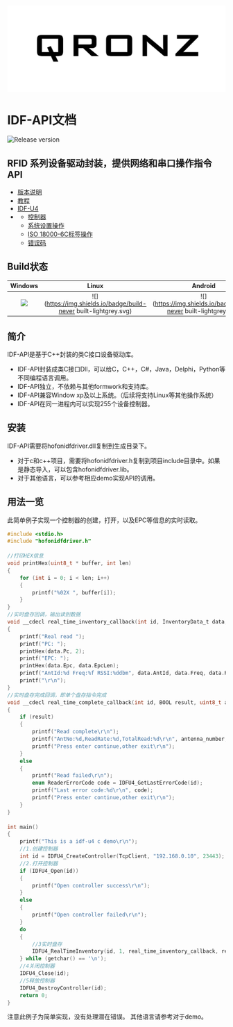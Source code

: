 ![](/assets/QRONZ-logo.png)

# IDF-API文档

![Release version](https://img.shields.io/badge/release-v1.0.0-blue.svg)

## RFID 系列设备驱动封装，提供网络和串口操作指令API

* [版本说明](/ban-ben-shuo-ming.md)
* [教程](/jiao-cheng.md)
* [IDF-U4](/idf-u4.md)
* * [控制器](/idf-u4/kong-zhi-qi-chuang-jian.md)
  * [系统设置操作](/idf-u4/can-shu-she-zhi.md)
  * [ISO 18000-6C标签操作](/idf-u4/iso-18000-6cbiao-qian-cao-zuo.md)
  * [错误码](/idf-u4/cuo-wu-ma.md)

## Build状态

| Windows | Linux | Android |
| :---: | :---: | :---: |
| ![](https://img.shields.io/badge/build-passing-brightgreen.svg) | ![](https://img.shields.io/badge/build-never built-lightgrey.svg) | ![](https://img.shields.io/badge/build-never built-lightgrey.svg) |

## 简介

IDF-API是基于C++封装的类C接口设备驱动库。

* IDF-API封装成类C接口Dll，可以给C，C++，C\#，Java，Delphi，Python等不同编程语言调用。
* IDF-API独立，不依赖与其他formwork和支持库。
* IDF-API兼容Window xp及以上系统。（后续将支持Linux等其他操作系统）
* IDF-API在同一进程内可以实现255个设备控制器。

## 安装

IDF-API需要将hofonidfdriver.dll复制到生成目录下。

* 对于c和c++项目，需要将hofonidfdriver.h复制到项目include目录中。如果是静态导入，可以包含hofonidfdriver.lib。
* 对于其他语言，可以参考相应demo实现API的调用。

## 用法一览

此简单例子实现一个控制器的创建，打开，以及EPC等信息的实时读取。

```c
#include <stdio.h>
#include "hofonidfdriver.h"

//打印HEX信息
void printHex(uint8_t * buffer, int len)
{
    for (int i = 0; i < len; i++)
    {
        printf("%02X ", buffer[i]);
    }
}
//实时盘存回调，输出读到数据
void __cdecl real_time_inventory_callback(int id, InventoryData_t data, void* arg)
{
    printf("Real read ");
    printf("PC: ");
    printHex(data.Pc, 2);
    printf("EPC: ");
    printHex(data.Epc, data.EpcLen);
    printf("AntId:%d Freq:%f RSSI:%ddbm", data.AntId, data.Freq, data.Rssi);
    printf("\r\n");
}
//实时盘存完成回调，即单个盘存指令完成
void __cdecl real_time_complete_callback(int id, BOOL result, uint8_t antenna_number, uint16_t read_rate, int total_read, void* arg)
{
    if (result)
    {
        printf("Read complete\r\n");
        printf("AntNo:%d,ReadRate:%d,TotalRead:%d\r\n", antenna_number, read_rate, total_read);
        printf("Press enter continue,other exit\r\n");
    }
    else
    {
        printf("Read failed\r\n");
        enum ReaderErrorCode code = IDFU4_GetLastErrorCode(id);
        printf("Last error code:%d\r\n", code);
        printf("Press enter continue,other exit\r\n");
    }
}

int main()
{
    printf("This is a idf-u4 c demo\r\n");
    //1.创建控制器
    int id = IDFU4_CreateController(TcpClient, "192.168.0.10", 23443);
    //2.打开控制器
    if (IDFU4_Open(id))
    {
        printf("Open controller success\r\n");
    }
    else
    {
        printf("Open controller failed\r\n");
    }
    do 
    {
        //3实时盘存
        IDFU4_RealTimeInventory(id, 1, real_time_inventory_callback, real_time_complete_callback, NULL);
    } while (getchar() == '\n');
    //4关闭控制器
    IDFU4_Close(id);
    //5释放控制器
    IDFU4_DestroyController(id);
    return 0;
}
```

注意此例子为简单实现，没有处理潜在错误。
其他语言请参考对于demo。

